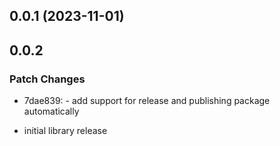 ## 0.0.1 (2023-11-01)

## 0.0.2

### Patch Changes

- 7dae839: - add support for release and publishing package automatically

- initial library release
